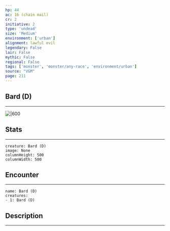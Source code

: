 ```yaml
---
hp: 44
ac: 16 (chain mail)
cr: 2
initiative: 2
type: 'undead'    
size: 'Medium'
environment: ['urban']
alignment: lawful evil
legendary: False
lair: False
mythic: False
regional: False
tags: ['monster', 'monster/any-race', 'environment/urban']
source: "VGM"
page: 211
---
```


## Bard (D)
---

![|600](D:/Program%20Files/5e.tools/img/bestiary/VGM/Bard.jpg)

## Stats
---

```statblock
creature: Bard (D)
image: None
columnHeight: 500
columnWidth: 500
```

## Encounter
---

```encounter-table
name: Bard (D)
creatures:
- 1: Bard (D)
```

## Description
---




